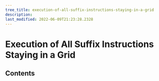 ```yaml
---
tree_title: execution-of-all-suffix-instructions-staying-in-a-grid
description: 
last_modified: 2022-06-09T21:23:28.2328
---
```


# Execution of All Suffix Instructions Staying in a Grid

## Contents
